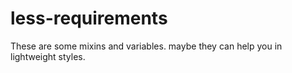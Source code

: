 # less-requirements
These are some mixins and variables. maybe they can help you in lightweight styles.

